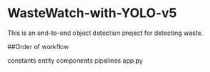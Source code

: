 # WasteWatch-with-YOLO-v5

This is an end-to-end object detection project for detecting waste.

##Order of workflow

constants
entity
components
pipelines
app.py

